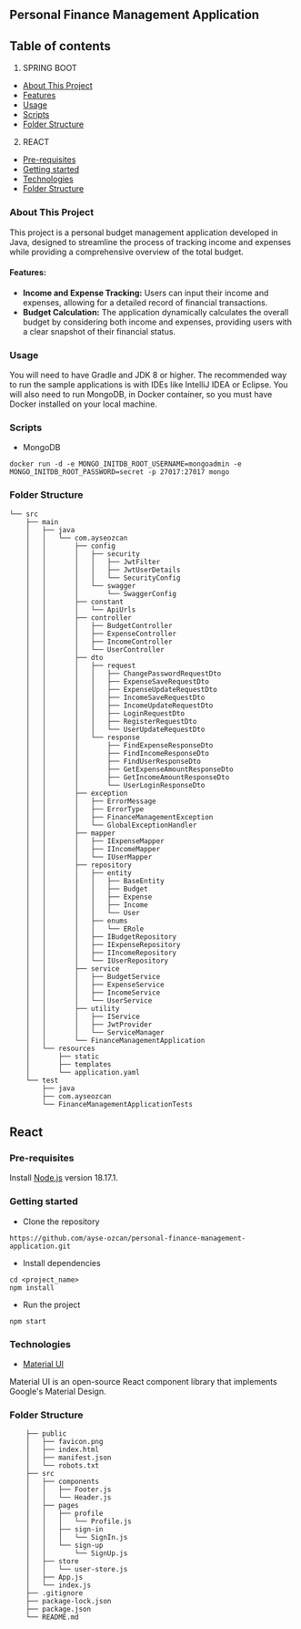 ## Personal Finance Management Application
## Table of contents
1. SPRING BOOT
- [About This Project](https://github.com/ayse-ozcan/personal-finance-management-application/tree/main#about-this-project)
- [Features](https://github.com/ayse-ozcan/personal-finance-management-application/tree/main#features)
- [Usage](https://github.com/ayse-ozcan/personal-finance-management-application/tree/main#usage)
- [Scripts](https://github.com/ayse-ozcan/personal-finance-management-application/tree/main#scripts)
- [Folder Structure](https://github.com/ayse-ozcan/personal-finance-management-application/tree/main#folder-structure)
2. REACT
- [Pre-requisites](https://github.com/ayse-ozcan/personal-finance-management-application/tree/main#pre-requisites)
- [Getting started](https://github.com/ayse-ozcan/personal-finance-management-application/tree/main#getting-started)
- [Technologies](https://github.com/ayse-ozcan/personal-finance-management-application/tree/main#technologies)
- [Folder Structure](https://github.com/ayse-ozcan/personal-finance-management-application/tree/main#folder-structure-1)
### About This Project
This project is a personal budget management application developed in Java, designed to streamline the process of tracking income and expenses while providing a comprehensive overview of the total budget.

#### Features:
- **Income and Expense Tracking:** Users can input their income and expenses, allowing for a detailed record of financial transactions.
- **Budget Calculation:** The application dynamically calculates the overall budget by considering both income and expenses, providing users with a clear snapshot of their financial status.
### Usage
You will need to have Gradle and JDK 8 or higher. The recommended way to run the sample applications is with IDEs like IntelliJ IDEA or Eclipse. You will also need to run MongoDB, in Docker container, so you must have Docker installed on your local machine.
### Scripts
- MongoDB
```
docker run -d -e MONGO_INITDB_ROOT_USERNAME=mongoadmin -e MONGO_INITDB_ROOT_PASSWORD=secret -p 27017:27017 mongo
```
### Folder Structure

```
└── src
    ├── main
    │   ├── java
    │   │   └── com.ayseozcan
    │   │       ├── config
    │   │       │   ├── security
    │   │       │   │   ├── JwtFilter
    │   │       │   │   ├── JwtUserDetails
    │   │       │   │   └── SecurityConfig
    │   │       │   └── swagger
    │   │       │       └── SwaggerConfig
    │   │       ├── constant
    │   │       │   └── ApiUrls
    │   │       ├── controller
    │   │       │   ├── BudgetController
    │   │       │   ├── ExpenseController
    │   │       │   ├── IncomeController
    │   │       │   └── UserController    
    │   │       ├── dto
    │   │       │   ├── request
    │   │       │   │   ├── ChangePasswordRequestDto
    │   │       │   │   ├── ExpenseSaveRequestDto
    │   │       │   │   ├── ExpenseUpdateRequestDto
    │   │       │   │   ├── IncomeSaveRequestDto
    │   │       │   │   ├── IncomeUpdateRequestDto
    │   │       │   │   ├── LoginRequestDto
    │   │       │   │   ├── RegisterRequestDto
    │   │       │   │   └── UserUpdateRequestDto 
    │   │       │   └── response
    │   │       │       ├── FindExpenseResponseDto
    │   │       │       ├── FindIncomeResponseDto
    │   │       │       ├── FindUserResponseDto
    │   │       │       ├── GetExpenseAmountResponseDto
    │   │       │       ├── GetIncomeAmountResponseDto
    │   │       │       └── UserLoginResponseDto          
    │   │       ├── exception
    │   │       │   ├── ErrorMessage
    │   │       │   ├── ErrorType
    │   │       │   ├── FinanceManagementException
    │   │       │   └── GlobalExceptionHandler      
    │   │       ├── mapper
    │   │       │   ├── IExpenseMapper 
    │   │       │   ├── IIncomeMapper
    │   │       │   └── IUserMapper 
    │   │       ├── repository
    │   │       │   ├── entity
    │   │       │   │   ├── BaseEntity 
    │   │       │   │   ├── Budget
    │   │       │   │   ├── Expense
    │   │       │   │   ├── Income
    │   │       │   │   └── User    
    │   │       │   ├── enums
    │   │       │   │   └── ERole      
    │   │       │   ├── IBudgetRepository
    │   │       │   ├── IExpenseRepository
    │   │       │   ├── IIncomeRepository
    │   │       │   └── IUserRepository 
    │   │       ├── service 
    │   │       │   ├── BudgetService
    │   │       │   ├── ExpenseService
    │   │       │   ├── IncomeService
    │   │       │   └── UserService   
    │   │       ├── utility 
    │   │       │   ├── IService
    │   │       │   ├── JwtProvider
    │   │       │   └── ServiceManager  
    │   │       └── FinanceManagementApplication
    │   └── resources
    │       ├── static
    │       ├── templates
    │       └── application.yaml
    └── test
        ├── java
        ├── com.ayseozcan
        └── FinanceManagementApplicationTests
```
## React
### Pre-requisites

Install [Node.js](https://nodejs.org/en/blog/release/v18.17.1) version 18.17.1.

### Getting started

- Clone the repository
```
https://github.com/ayse-ozcan/personal-finance-management-application.git
```
- Install dependencies

```
cd <project_name>
npm install
```
- Run the project

```
npm start
```

### Technologies

- [Material UI](https://mui.com/material-ui/getting-started/)

Material UI is an open-source React component library that implements Google's Material Design. 

### Folder Structure

```
    ├── public
    │   ├── favicon.png
    │   ├── index.html
    │   ├── manifest.json
    │   └── robots.txt
    ├── src
    │   ├── components
    │   │   ├── Footer.js
    │   │   └── Header.js
    │   ├── pages
    │   │   ├── profile
    │   │   │   └── Profile.js
    │   │   ├── sign-in
    │   │   │   └── SignIn.js
    │   │   └── sign-up
    │   │       └── SignUp.js
    │   ├── store
    │   │   └── user-store.js
    │   ├── App.js
    │   └── index.js
    ├── .gitignore
    ├── package-lock.json
    ├── package.json
    └── README.md
```    
